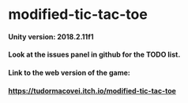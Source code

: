 # modified-tic-tac-toe

#### Unity version: 2018.2.11f1
#### Look at the issues panel in github for the TODO list.

#### Link to the web version of the game: 
#### https://tudormacovei.itch.io/modified-tic-tac-toe
